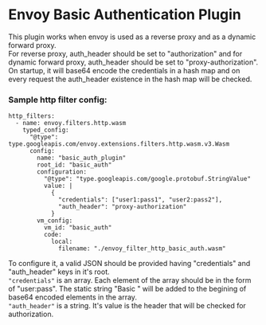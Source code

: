 # Envoy Basic Authentication Plugin
This plugin works when envoy is used as a reverse proxy and as a dynamic forward proxy.</br>
For reverse proxy, auth_header should be set to "authorization" and for dynamic forward proxy, auth_header should be set to "proxy-authorization".</br>
On startup, it will base64 encode the credentials in a hash map and on every request the auth_header existence in the hash map will be checked.</br>

### Sample http filter config:
```
http_filters:
  - name: envoy.filters.http.wasm
    typed_config:
      "@type": type.googleapis.com/envoy.extensions.filters.http.wasm.v3.Wasm
      config:
        name: "basic_auth_plugin"
        root_id: "basic_auth"
        configuration:
          "@type": "type.googleapis.com/google.protobuf.StringValue"
          value: |
            {
              "credentials": ["user1:pass1", "user2:pass2"],
              "auth_header": "proxy-authorization"
            }
        vm_config:
          vm_id: "basic_auth"
          code:
            local:
              filename: "./envoy_filter_http_basic_auth.wasm"
```

To configure it, a valid JSON should be provided having "credentials" and "auth_header" keys in it's root.</br>
`"credentials"` is an array. Each element of the array should be in the form of "user:pass". The static string "Basic " will be added to the begining of base64 encoded elements in the array.</br>
`"auth_header"` is a string. It's value is the header that will be checked for authorization.